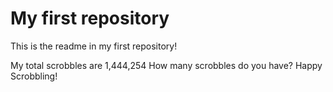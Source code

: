 My first repository
===================

This is the readme in my first repository!


My total scrobbles are 1,444,254
How many scrobbles do you have?
Happy Scrobbling!
